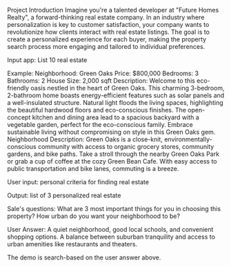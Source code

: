 Project Introduction
Imagine you're a talented developer at "Future Homes Realty", a forward-thinking real estate company. In an industry where personalization is key to customer satisfaction, your company wants to revolutionize how clients interact with real estate listings. The goal is to create a personalized experience for each buyer, making the property search process more engaging and tailored to individual preferences.

Input app: List 10 real estate 

Example: 
Neighborhood: Green Oaks
Price: $800,000
Bedrooms: 3
Bathrooms: 2
House Size: 2,000 sqft
Description: Welcome to this eco-friendly oasis nestled in the heart of Green Oaks. This charming 3-bedroom, 2-bathroom home boasts energy-efficient features such as solar panels and a well-insulated structure. Natural light floods the living spaces, highlighting the beautiful hardwood floors and eco-conscious finishes. The open-concept kitchen and dining area lead to a spacious backyard with a vegetable garden, perfect for the eco-conscious family. Embrace sustainable living without compromising on style in this Green Oaks gem.
Neighborhood Description: Green Oaks is a close-knit, environmentally-conscious community with access to organic grocery stores, community gardens, and bike paths. Take a stroll through the nearby Green Oaks Park or grab a cup of coffee at the cozy Green Bean Cafe. With easy access to public transportation and bike lanes, commuting is a breeze.

User input: personal criteria for finding real estate

Output: list of 3 personalized real estate



Sale's questions:
What are 3 most important things for you in choosing this property?
How urban do you want your neighborhood to be?

User Answer:
A quiet neighborhood, good local schools, and convenient shopping options.
A balance between suburban tranquility and access to urban amenities like restaurants and theaters.

The demo is search-based on the user answer above.
